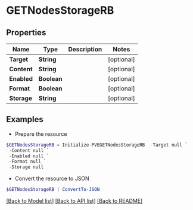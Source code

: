 # GETNodesStorageRB
## Properties

Name | Type | Description | Notes
------------ | ------------- | ------------- | -------------
**Target** | **String** |  | [optional] 
**Content** | **String** |  | [optional] 
**Enabled** | **Boolean** |  | [optional] 
**Format** | **Boolean** |  | [optional] 
**Storage** | **String** |  | [optional] 

## Examples

- Prepare the resource
```powershell
$GETNodesStorageRB = Initialize-PVEGETNodesStorageRB  -Target null `
 -Content null `
 -Enabled null `
 -Format null `
 -Storage null
```

- Convert the resource to JSON
```powershell
$GETNodesStorageRB | ConvertTo-JSON
```

[[Back to Model list]](../README.md#documentation-for-models) [[Back to API list]](../README.md#documentation-for-api-endpoints) [[Back to README]](../README.md)

